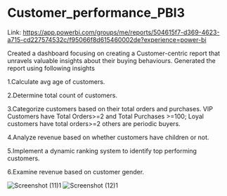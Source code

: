 # Customer_performance_PBI3
Link: https://app.powerbi.com/groups/me/reports/504615f7-d369-4623-a715-cd227574532c/f95066f8d615460002de?experience=power-bi

Created a dashboard focusing on creating a Customer-centric report that unravels valuable insights about their buying behaviours.
Generated the report using following insights

1.Calculate avg age of customers.

2.Determine total count of customers.

3.Categorize customers based on their total orders and purchases. VIP Customers have Total Orders>=2 
and Total Purchases >=100; Loyal customers have total orders>=2 others are  periodic buyers.

4.Analyze revenue based on whether customers have children or not.

5.Implement a dynamic ranking system to identify top performing customers.

6.Examine revenue based on customer gender.

![Screenshot (11)1](https://github.com/user-attachments/assets/fafb3d4f-024d-440e-a38e-a64767af10dc)
![Screenshot (12)1](https://github.com/user-attachments/assets/6d827ac0-23d6-431f-8109-ebc6e584f47f)



